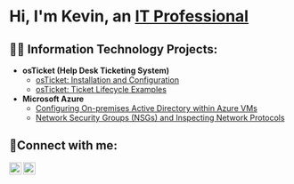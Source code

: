 <h1>Hi, I'm Kevin, an <a href="https://linkedin.com/in/kevin-fofie-811570265">IT Professional</a></h1>

<h2>👨‍💻 Information Technology Projects:</h2>

- <b>osTicket (Help Desk Ticketing System)</b>
  - [osTicket: Installation and Configuration](https://github.com/Kevinfofie/post-install-config)
  - [osTicket: Ticket Lifecycle Examples](https://github.com/Kevinfofie/ticket-lifecycle)
- <b>Microsoft Azure</b>
  - [Configuring On-premises Active Directory within Azure VMs](https://github.com/Kevinfofie/configure-ad)
  - [Network Security Groups (NSGs) and Inspecting Network Protocols](https://github.com/Kevinfofie/azure-network-protocols)

<h2>🤳Connect with me:</h2>

[<img align="left" alt="Josh | LinkedIn" width="22px" src="https://cdn.jsdelivr.net/npm/simple-icons@v3/icons/linkedin.svg" />][linkedin]
[<img align="left" alt="Josh | Instagram" width="22px" src="https://cdn.jsdelivr.net/npm/simple-icons@v3/icons/instagram.svg" />][instagram]

[instagram]: https://www.instagram.com/Kevinfofie
[linkedin]: https://linkedin.com/in/kevin-fofie-811570265
